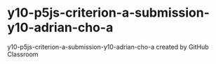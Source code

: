 # y10-p5js-criterion-a-submission-y10-adrian-cho-a
y10-p5js-criterion-a-submission-y10-adrian-cho-a created by GitHub Classroom
